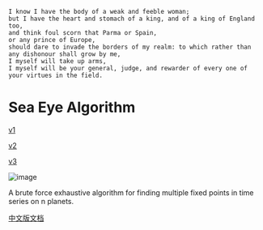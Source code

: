 ```en
I know I have the body of a weak and feeble woman; 
but I have the heart and stomach of a king, and of a king of England too, 
and think foul scorn that Parma or Spain,
or any prince of Europe, 
should dare to invade the borders of my realm: to which rather than any dishonour shall grow by me, 
I myself will take up arms, 
I myself will be your general, judge, and rewarder of every one of your virtues in the field.
```

# Sea Eye Algorithm

[v1](v1)

[v2](v2)

[v3](v3)

![image](/docs/sherlock.jpg)

A brute force exhaustive algorithm for finding multiple fixed points in time series on n planets.

[中文版文档](readme.zh.md)